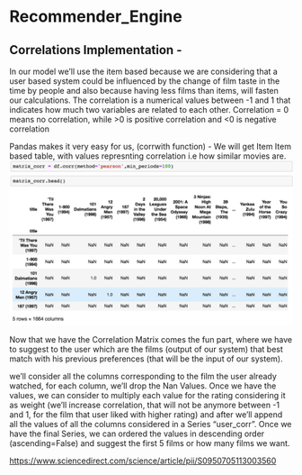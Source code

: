 # Recommender_Engine


## Correlations Implementation -

In our model we’ll use the item based because we are considering that a user based system could be influenced by the change of film taste in the time by people and also because having less films than items, will fasten our calculations.
The correlation is a numerical values between -1 and 1 that indicates how much two variables are related to each other. Correlation = 0 means no correlation, while >0 is positive correlation and <0 is negative correlation

Pandas makes it very easy for us, (corrwith function) - We will get Item Item based table, with values represnting correlation i.e how similar movies are.
![alt text](https://github.com/mayankkt9/Recommender_Engine/blob/master/Correlation/Correlation_Matrix_demo.png?raw=true)

Now that we have the Correlation Matrix comes the fun part, where we have to suggest to the user which are the films (output of our system) that best match with his previous preferences (that will be the input of our system).

we’ll consider all the columns corresponding to the film the user already watched, for each column, we’ll drop the Nan Values. Once we have the values, we can consider to multiply each value for the rating considering it as weight (we’ll increase correlation, that will not be anymore between -1 and 1, for the film that user liked with higher rating) and after we’ll append all the values of all the columns considered in a Series “user_corr”.
Once we have the final Series, we can ordered the values in descending order (ascending=False) and suggest the first 5 films or how many films we want.

https://www.sciencedirect.com/science/article/pii/S0950705113003560

